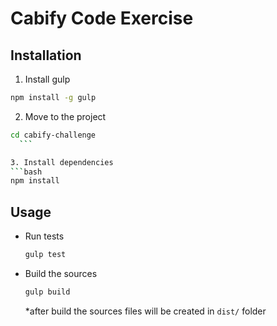 # Cabify Code Exercise

## Installation
1. Install gulp
  ```bash
  npm install -g gulp
  ```

2. Move to the project
  ```bash
  cd cabify-challenge
    ```

3. Install dependencies
  ```bash
  npm install
  ```

## Usage

 * Run tests
    ```bash
    gulp test
    ```
 * Build the sources
    ```bash
    gulp build
    ```
    *after build the sources files will be created in ```dist/``` folder
